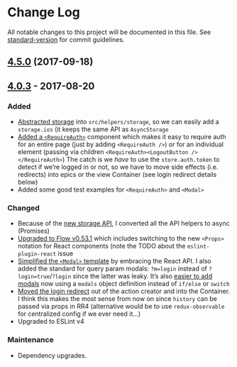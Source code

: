 # Change Log

All notable changes to this project will be documented in this file. See [standard-version](https://github.com/conventional-changelog/standard-version) for commit guidelines.

<a name="4.5.0"></a>
## [4.5.0](https://github.com/tribou/react-template/compare/v4.4.0...v4.5.0) (2017-09-18)


## [4.0.3] - 2017-08-20
### Added
- [Abstracted storage](https://github.com/tribou/react-template/compare/v4.0.2...v4.0.3?diff=unified&name=v4.0.3#diff-97d516edbfdbe5ef31183f2c0c93ba14) into `src/helpers/storage`, so we can easily add a
  `storage.ios` (it keeps the same API as `AsyncStorage`
- [Added a
  `<RequireAuth>`](https://github.com/tribou/react-template/compare/v4.0.2...v4.0.3?diff=unified&name=v4.0.3#diff-43f7ad15b260e32a3cc0dd871037b798R34)
  component which makes it easy to require auth for an entire page (just by
  adding `<RequireAuth />`) or for an individual element (passing via children
  `<RequireAuth><LogoutButton /></RequireAuth>`) The catch is we *have* to use
  the `store.auth.token` to detect if we’re logged in or not, so we have to
  move side effects (i.e. redirects) into epics or the view Container (see
  login redirect details below)
- Added some good test examples for `<RequireAuth>` and `<Modal>`

### Changed
- Because of the [new storage
  API](https://github.com/tribou/react-template/compare/v4.0.2...v4.0.3?diff=unified&name=v4.0.3#diff-6b578866dcf5f1e9f44077b1770780b7),
  I converted all the API helpers to async (Promises) 
- [Upgraded to Flow
  v0.53.1](https://github.com/tribou/react-template/compare/v4.0.2...v4.0.3?diff=unified&name=v4.0.3#diff-401fb3cc54401cea1ad7cec3b862224e)
  which includes switching to the new `<Props>` notation for React components
  (note the TODO about the `eslint-plugin-react` issue
- [Simplified the `<Modal>`
  template](https://github.com/tribou/react-template/compare/v4.0.2...v4.0.3?diff=unified&name=v4.0.3#diff-16381ec4c7a5426d0eae3d2dd1eb5d64)
  by embracing the React API.  I also added the standard for query param
  modals: `?m=login` instead of `?login=true`/`?login` since the latter was
  leaky.  It’s also [easier to add
  modals](https://github.com/tribou/react-template/compare/v4.0.2...v4.0.3?diff=unified&name=v4.0.3#diff-16381ec4c7a5426d0eae3d2dd1eb5d64R27)
  now using a `modals` object definition instead of `if/else` or `switch`
- [Moved the login
  redirect](https://github.com/tribou/react-template/compare/v4.0.2...v4.0.3?diff=unified&name=v4.0.3#diff-385bdc87af3af936d7f51556f70b2556R36)
  out of the action creator and into the Container.  I think this makes the
  most sense from now on since `history` can be passed via props in RR4
  (alternative would be to use `redux-observable` for centralized config if we
  ever need it…)
- Upgraded to ESLint v4

### Maintenance
- Dependency upgrades.

[4.0.3]: https://github.com/tribou/eslint-plugin-tribou/compare/v4.0.2...v4.0.3
